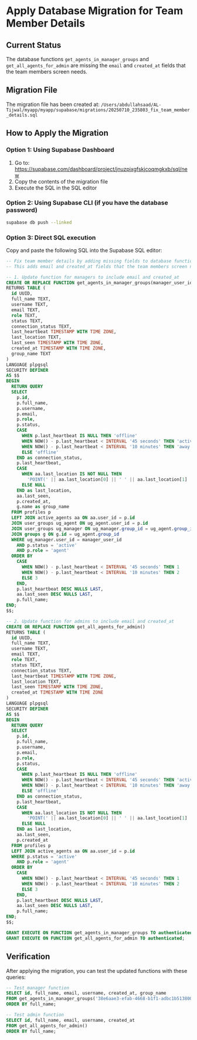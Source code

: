 # Apply Database Migration for Team Member Details

## Current Status
The database functions `get_agents_in_manager_groups` and `get_all_agents_for_admin` are missing the `email` and `created_at` fields that the team members screen needs.

## Migration File
The migration file has been created at:
`/Users/abdullahsaad/AL-Tijwal/myapp/myapp/supabase/migrations/20250710_235803_fix_team_member_details.sql`

## How to Apply the Migration

### Option 1: Using Supabase Dashboard
1. Go to: https://supabase.com/dashboard/project/jnuzpixgfskjcoqmgkxb/sql/new
2. Copy the contents of the migration file
3. Execute the SQL in the SQL editor

### Option 2: Using Supabase CLI (if you have the database password)
```bash
supabase db push --linked
```

### Option 3: Direct SQL execution
Copy and paste the following SQL into the Supabase SQL editor:

```sql
-- Fix team member details by adding missing fields to database functions
-- This adds email and created_at fields that the team members screen needs

-- 1. Update function for managers to include email and created_at
CREATE OR REPLACE FUNCTION get_agents_in_manager_groups(manager_user_id UUID)
RETURNS TABLE (
  id UUID,
  full_name TEXT,
  username TEXT,
  email TEXT,
  role TEXT,
  status TEXT,
  connection_status TEXT,
  last_heartbeat TIMESTAMP WITH TIME ZONE,
  last_location TEXT,
  last_seen TIMESTAMP WITH TIME ZONE,
  created_at TIMESTAMP WITH TIME ZONE,
  group_name TEXT
)
LANGUAGE plpgsql
SECURITY DEFINER
AS $$
BEGIN
  RETURN QUERY
  SELECT 
    p.id,
    p.full_name,
    p.username,
    p.email,
    p.role,
    p.status,
    CASE 
      WHEN p.last_heartbeat IS NULL THEN 'offline'
      WHEN NOW() - p.last_heartbeat < INTERVAL '45 seconds' THEN 'active'
      WHEN NOW() - p.last_heartbeat < INTERVAL '10 minutes' THEN 'away'
      ELSE 'offline'
    END as connection_status,
    p.last_heartbeat,
    CASE 
      WHEN aa.last_location IS NOT NULL THEN 
        'POINT(' || aa.last_location[0] || ' ' || aa.last_location[1] || ')'
      ELSE NULL
    END as last_location,
    aa.last_seen,
    p.created_at,
    g.name as group_name
  FROM profiles p
  LEFT JOIN active_agents aa ON aa.user_id = p.id
  JOIN user_groups ug_agent ON ug_agent.user_id = p.id
  JOIN user_groups ug_manager ON ug_manager.group_id = ug_agent.group_id
  JOIN groups g ON g.id = ug_agent.group_id
  WHERE ug_manager.user_id = manager_user_id
    AND p.status = 'active' 
    AND p.role = 'agent'
  ORDER BY 
    CASE 
      WHEN NOW() - p.last_heartbeat < INTERVAL '45 seconds' THEN 1
      WHEN NOW() - p.last_heartbeat < INTERVAL '10 minutes' THEN 2
      ELSE 3
    END,
    p.last_heartbeat DESC NULLS LAST,
    aa.last_seen DESC NULLS LAST,
    p.full_name;
END;
$$;

-- 2. Update function for admins to include email and created_at
CREATE OR REPLACE FUNCTION get_all_agents_for_admin()
RETURNS TABLE (
  id UUID,
  full_name TEXT,
  username TEXT,
  email TEXT,
  role TEXT,
  status TEXT,
  connection_status TEXT,
  last_heartbeat TIMESTAMP WITH TIME ZONE,
  last_location TEXT,
  last_seen TIMESTAMP WITH TIME ZONE,
  created_at TIMESTAMP WITH TIME ZONE
)
LANGUAGE plpgsql
SECURITY DEFINER
AS $$
BEGIN
  RETURN QUERY
  SELECT 
    p.id,
    p.full_name,
    p.username,
    p.email,
    p.role,
    p.status,
    CASE 
      WHEN p.last_heartbeat IS NULL THEN 'offline'
      WHEN NOW() - p.last_heartbeat < INTERVAL '45 seconds' THEN 'active'
      WHEN NOW() - p.last_heartbeat < INTERVAL '10 minutes' THEN 'away'
      ELSE 'offline'
    END as connection_status,
    p.last_heartbeat,
    CASE 
      WHEN aa.last_location IS NOT NULL THEN 
        'POINT(' || aa.last_location[0] || ' ' || aa.last_location[1] || ')'
      ELSE NULL
    END as last_location,
    aa.last_seen,
    p.created_at
  FROM profiles p
  LEFT JOIN active_agents aa ON aa.user_id = p.id
  WHERE p.status = 'active' 
    AND p.role = 'agent'
  ORDER BY 
    CASE 
      WHEN NOW() - p.last_heartbeat < INTERVAL '45 seconds' THEN 1
      WHEN NOW() - p.last_heartbeat < INTERVAL '10 minutes' THEN 2
      ELSE 3
    END,
    p.last_heartbeat DESC NULLS LAST,
    aa.last_seen DESC NULLS LAST,
    p.full_name;
END;
$$;

GRANT EXECUTE ON FUNCTION get_agents_in_manager_groups TO authenticated;
GRANT EXECUTE ON FUNCTION get_all_agents_for_admin TO authenticated;
```

## Verification
After applying the migration, you can test the updated functions with these queries:

```sql
-- Test manager function
SELECT id, full_name, email, username, created_at, group_name 
FROM get_agents_in_manager_groups('38e6aae3-efab-4668-b1f1-adbc1b513800')
ORDER BY full_name;

-- Test admin function  
SELECT id, full_name, email, username, created_at
FROM get_all_agents_for_admin()
ORDER BY full_name;
```